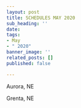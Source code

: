 ```yaml
---
layout: post
title: SCHEDULES MAY 2020
sub_heading: ''
date: 
tags:
- May
- " 2020"
banner_image: ''
related_posts: []
published: false

---
```

Aurora, NE

Grenta, NE